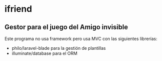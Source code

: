 # ifriend
## Gestor para el juego del Amigo invisible

Este programa no usa framework pero usa MVC con las siguientes librerías:

- philo/laravel-blade para la gestión de plantillas
- illuminate/database para el ORM
